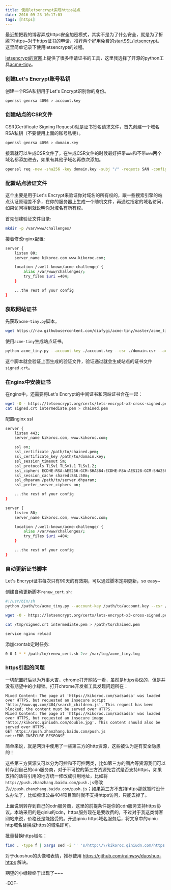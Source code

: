 ```yaml
---
title: 使用letsencrypt实现https站点
date: 2016-09-23 10:17:03
tags: [https]
---
```


最近想把我的博客弄成https安全加密模式，其实不是为了什么安全，就是为了折腾下https~对于https证书的申请，推荐两个好用免费的[startSSL](https://www.startssl.com/)/[letsencrypt](https://letsencrypt.org/)。这里简单记录下使用letsencrypt的过程。

[letsencrypt的官网](https://letsencrypt.org/docs/client-options/)上提供了很多申请证书的工具，这里我选择了开源的python工具[acme-tiny](https://github.com/diafygi/acme-tiny)。

### 创建Let's Encrypt账号私钥

创建一个RSA私钥用于Let's Encrypt识别你的身份。

```bash
openssl genrsa 4096 > account.key
```

### 创建站点的CSR文件

CSR(Certificate Signing Request)就是证书签名请求文件，首先创建一个域名RSA私钥（不要使用上面的账号私钥）。

```bash
openssl genrsa 4096 > domain.key
```

接着就可以生成CSR文件了，在生成CSR文件的时候最好把带`www`和不带`www`两个域名都添加进去，如果有其他子域名再依次添加。

<!--more-->

```bash
openssl req -new -sha256 -key domain.key -subj "/" -reqexts SAN -config <(cat /etc/ssl/openssl.cnf <(printf "[SAN]\nsubjectAltName=DNS:kikoroc.com,DNS:www.kikoroc.com")) > domain.csr
```

### 配置站点验证文件

这个主要是用于Let's Encrypt来验证你对域名的所有权的，跟一些搜索引擎的站点认证原理差不多，在你的服务器上生成一个随机文件，再通过指定的域名访问，如果访问得到就说明你对域名有所有权。

首先创建验证文件目录:

```bash
mkdir -p /var/www/challenges/
```

接着修改nginx配置:

```bash
server {
    listen 80;
    server_name kikoroc.com www.kikoroc.com;

    location /.well-known/acme-challenge/ {
        alias /var/www/challenges/;
        try_files $uri =404;
    }

    ...the rest of your config
}
```

### 获取网站证书

先获取`acme-tiny.py`脚本。

```bash
wget https://raw.githubusercontent.com/diafygi/acme-tiny/master/acme_tiny.py
```

使用`acme-tiny`生成站点证书。

```bash
python acme_tiny.py --account-key ./account.key --csr ./domain.csr --acme-dir /var/www/challenges/ > ./signed.crt
```

这个脚本就会验证上面生成的验证文件，验证通过就会生成站点的证书文件`signed.crt`。

### 在nginx中安装证书

在nginx中，还需要将Let's Encrypt的中间证书和网站证书合在一起：

```bash
wget -O - https://letsencrypt.org/certs/lets-encrypt-x3-cross-signed.pem > intermediate.pem
cat signed.crt intermediate.pem > chained.pem
```

配置nginx ssl

```bash
server {
    listen 443;
    server_name kikoroc.com, www.kikoroc.com;

    ssl on;
    ssl_certificate /path/to/chained.pem;
    ssl_certificate_key /path/to/domain.key;
    ssl_session_timeout 5m;
    ssl_protocols TLSv1 TLSv1.1 TLSv1.2;
    ssl_ciphers ECDHE-RSA-AES256-GCM-SHA384:ECDHE-RSA-AES128-GCM-SHA256:DHE-RSA-AES256-GCM-SHA384:ECDHE-RSA-AES256-SHA384:ECDHE-RSA-AES128-SHA256:ECDHE-RSA-AES256-SHA:ECDHE-RSA-AES128-SHA:DHE-RSA-AES256-SHA:DHE-RSA-AES128-SHA;
    ssl_session_cache shared:SSL:50m;
    ssl_dhparam /path/to/server.dhparam;
    ssl_prefer_server_ciphers on;

    ...the rest of your config
}

server {
    listen 80;
    server_name kikoroc.com, www.kikoroc.com;

    location /.well-known/acme-challenge/ {
        alias /var/www/challenges/;
        try_files $uri =404;
    }

    ...the rest of your config
}
```

### 自动更新证书脚本

Let's Encrypt证书每次只有90天的有效期，可以通过脚本定期更新，so easy~

创建自动更新脚本`renew_cert.sh`:

```bash
#!/usr/bin/sh
python /path/to/acme_tiny.py --account-key /path/to/account.key --csr /path/to/domain.csr --acme-dir /var/www/challenges/ > /tmp/signed.crt || exit

wget -O - https://letsencrypt.org/certs/lets-encrypt-x3-cross-signed.pem > intermediate.pem

cat /tmp/signed.crt intermediate.pem > /path/to/chained.pem

service nginx reload
```

添加crontab定时任务:

```bash
0 0 1 * * /path/to/renew_cert.sh 2>> /var/log/acme_tiny.log
```

### https引起的问题

一切配置好后以为万事大吉，chrome打开网站一看，虽然是https协议的，但是并没有期望中的小绿锁。打开chrome开发者工具发现问题所在：

```
Mixed Content: The page at 'https://kikoroc.com/sadsadsa' was loaded over HTTPS, but requested an insecure script 'http://www.qq.com/404/search_children.js'. This request has been blocked; the content must be served over HTTPS.
Mixed Content: The page at 'https://kikoroc.com/sadsadsa' was loaded over HTTPS, but requested an insecure image 'http://kikoroc.qiniudn.com/double.jpg'. This content should also be served over HTTPS.
GET https://push.zhanzhang.baidu.com/push.js net::ERR_INSECURE_RESPONSE
```

简单来说，就是网页中使用了一些第三方的http资源，这些被认为是有安全隐患的！

这些第三方资源又可以分为可控和不可控两类，比如第三方的图片等资源我们可以转存到自己的cdn服务商，对于不可控的第三方资源先尝试是否支持https，如果支持的话将引用的地方统一修改成引用地址，比如将`http://push.zhanzhang.baidu.com/push.js`修改为`//push.zhanzhang.baidu.com/push.js`；如果第三方不支持https那就暂时没什么办法了，比如腾讯公益404项目暂时就不支持https访问，只能去掉了。

上面说到转存到自己的cdn服务商，这里的前提条件是你的cdn服务支持https协议。本站采用的是qiniu的cdn，https服务现在是要收费的，不过对于我这类博客网站来说，价格还是能接受的。开通qiniu https域名服务后，将文章中的qiniu http域名替换成https的域名即可。

批量替换https域名：

```bash
find . -type f | xargs sed -i '' 's/http:\/\/kikoroc.qiniudn.com/https:\/\/odxth7737.qnssl.com/g'
```

对于duoshuo的头像和表情，推荐使用 https://github.com/rainwsy/duoshuo-https 解决。

期望的小绿锁终于出现了~~~

-EOF-
